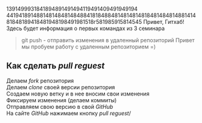 1391499931841894891491494119491409491949194
4419418914881481484814848841818488481481481481848148481488141481848189418481948198491981518г581985915814545
Привет, Гитхаб! Здесь будет информация о первых командах из 3 семинара
> git push - отправить изменения в удаленный репозиторий 
Привет мы пробуем работу с удаленным репозиторием =)  


## Как сделать *pull reguest*  
Делаем *fork* репозитория  
Делаем *clone* своей версии репозитория  
Создаем новую ветку и в нее вносим свои изменения  
Фиксируем изменения (делаем коммиты)  
Отправляем свою версию в свой *GitHub*  
На сайте *GitHub* нажимаем кнопку *pull reguest*/


